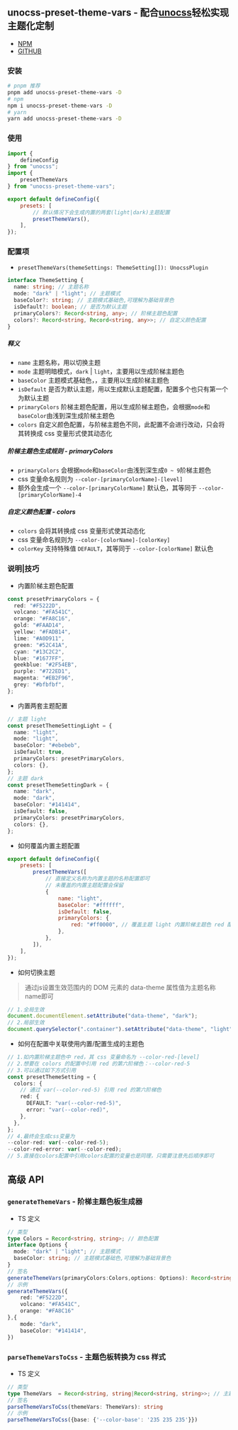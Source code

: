 ## unocss-preset-theme-vars - 配合[unocss](https://github.com/unocss/unocss)轻松实现主题化定制

* [NPM](https://www.npmjs.com/package/unocss-preset-theme-vars)
* [GITHUB](https://github.com/itmanyong/unocss-preset-theme-vars)

### 安装

```bash
# pnpm 推荐
pnpm add unocss-preset-theme-vars -D
# npm
npm i unocss-preset-theme-vars -D
# yarn
yarn add unocss-preset-theme-vars -D
```

### 使用

```js
import {
    defineConfig
} from "unocss";
import {
    presetThemeVars
} from "unocss-preset-theme-vars";

export default defineConfig({
    presets: [
        // 默认情况下会生成内置的两套(light|dark)主题配置
        presetThemeVars(),
    ],
});
```

### 配置项

* `presetThemeVars(themeSettings: ThemeSetting[]): UnocssPlugin`

```ts
interface ThemeSetting {
  name: string; // 主题名称
  mode: "dark" | "light"; // 主题模式
  baseColor?: string; // 主题模式基础色,可理解为基础背景色
  isDefault?: boolean; // 是否为默认主题
  primaryColors?: Record<string, any>; // 阶梯主题色配置
  colors?: Record<string, Record<string, any>>; // 自定义颜色配置
}
```

##### 释义

* `name` 主题名称，用以切换主题
* `mode` 主题明暗模式，`dark` | `light`，主要用以生成阶梯主题色
* `baseColor` 主题模式基础色，，主要用以生成阶梯主题色
* `isDefault` 是否为默认主题，用以生成默认主题配置，配置多个也只有第一个为默认主题
* `primaryColors` 阶梯主题色配置，用以生成阶梯主题色，会根据`mode`和`baseColor`由浅到深生成阶梯主题色
* `colors` 自定义颜色配置，与阶梯主题色不同，此配置不会进行改动，只会将其转换成 css 变量形式使其动态化

##### 阶梯主题色生成规则 - primaryColors

* `primaryColors` 会根据`mode`和`baseColor`由浅到深生成`0 ~ 9`阶梯主题色
* css 变量命名规则为 `--color-[primaryColorName]-[level]`
* 额外会生成一个 `--color-[primaryColorName]` 默认色，其等同于 `--color-[primaryColorName]-4`

##### 自定义颜色配置 - colors

* `colors` 会将其转换成 css 变量形式使其动态化
* css 变量命名规则为 `--color-[colorName]-[colorKey]`
* `colorKey` 支持特殊值 `DEFAULT`，其等同于 `--color-[colorName]` 默认色

### 说明|技巧

* 内置阶梯主题色配置

```ts
const presetPrimaryColors = {
  red: "#F5222D",
  volcano: "#FA541C",
  orange: "#FA8C16",
  gold: "#FAAD14",
  yellow: "#FADB14",
  lime: "#A0D911",
  green: "#52C41A",
  cyan: "#13C2C2",
  blue: "#1677FF",
  geekblue: "#2F54EB",
  purple: "#722ED1",
  magenta: "#EB2F96",
  grey: "#bfbfbf",
};
```

* 内置两套主题配置

```ts
// 主题 light
const presetThemeSettingLight = {
  name: "light",
  mode: "light",
  baseColor: "#ebebeb",
  isDefault: true,
  primaryColors: presetPrimaryColors,
  colors: {},
};
// 主题 dark
const presetThemeSettingDark = {
  name: "dark",
  mode: "dark",
  baseColor: "#141414",
  isDefault: false,
  primaryColors: presetPrimaryColors,
  colors: {},
};
```

* 如何覆盖内置主题配置

```js
export default defineConfig({
    presets: [
        presetThemeVars([
            // 直接定义名称为内置主题的名称配置即可
            // 未覆盖的内置主题配置会保留
            {
                name: "light",
                baseColor: "#ffffff",
                isDefault: false,
                primaryColors: {
                    red: "#ff0000", // 覆盖主题 light 内置阶梯主题色 red 配置为 #ff0000
                },
            },
        ]),
    ],
});
```

* 如何切换主题

> 通过js设置生效范围内的 DOM 元素的 data-theme 属性值为主题名称name即可

```js
// 1.全局生效
document.documentElement.setAttribute("data-theme", "dark");
// 2.局部生效
document.querySelector(".container").setAttribute("data-theme", "light");
```

* 如何在配置中关联使用内置/配置生成的主题色

```ts
// 1.如内置阶梯主题色中 red，其 css 变量命名为 --color-red-[level]
// 2.想要在 colors 的配置中引用 red 的第六阶梯色：--color-red-5
// 3.可以通过如下方式引用
const presetThemeSetting = {
  colors: {
    // 通过 var(--color-red-5) 引用 red 的第六阶梯色
    red: {
      DEFAULT: "var(--color-red-5)",
      error: "var(--color-red)",
    },
  },
};
// 4.最终会生成css变量为
--color-red: var(--color-red-5);
--color-red-error: var(--color-red);
// 5.直接在colors配置中引用colors配置的变量也是同理，只需要注意先后顺序即可

```

## 高级 API

### `generateThemeVars` - 阶梯主题色板生成器

* TS 定义

```ts
// 类型
type Colors = Record<string, string>; // 颜色配置
interface Options {
  mode: "dark" | "light"; // 主题模式
  baseColor: string; // 主题模式基础色,可理解为基础背景色
}
// 签名
generateThemeVars(primaryColors:Colors,options: Options): Record<string, string|Record<string, string>>
// 示例
generateThemeVars({
    red: "#F5222D",
    volcano: "#FA541C",
    orange: "#FA8C16"
},{
    mode: "dark",
    baseColor: "#141414",
})

```

### `parseThemeVarsToCss` - 主题色板转换为 css 样式

* TS 定义

```ts
// 类型
type ThemeVars  = Record<string, string|Record<string, string>>; // 主题色板 => generateThemeVars 的返回值
// 签名
parseThemeVarsToCss(themeVars: ThemeVars): string
// 示例
parseThemeVarsToCss({base: {'--color-base': '235 235 235'}})

```
